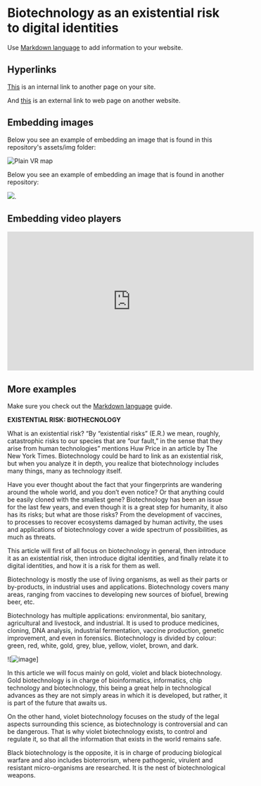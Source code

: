 # Biotechnology as an existential risk to digital identities

Use [Markdown language](https://guides.github.com/features/mastering-markdown/) to add information to your website. 

## Hyperlinks
[This](dp-checklist.md) is an internal link to another page on your site. 

And [this](https://duckduckgo.com/?q=existential+risks&t=brave&ia=web&iai=https%3A%2F%2Fwww.youtube.com%2Fwatch%3Fv%3DdzlxU3g7hUY) is an external link to web page on another website. 

## Embedding images
Below you see an example of embedding an image that is found in this repository's assets/img folder: 

![Plain VR map](assets/img/vr-map-plain.svg)

Below you see an example of embedding an image that is found in another repository:

![](https://khofstadter.com/assets/img/2005-04-01-khofstadter-painting-chien.jpg). 

## Embedding video players

<iframe width="560" height="315" src="https://www.youtube.com/embed/lfPJ7Tz4JGs" title="YouTube video player" frameborder="0" allow="accelerometer; autoplay; clipboard-write; encrypted-media; gyroscope; picture-in-picture" allowfullscreen></iframe>

## More examples

Make sure you check out the [Markdown language](https://guides.github.com/features/mastering-markdown/) guide. 









**EXISTENTIAL RISK: BIOTHECNOLOGY**


What is an existential risk? “By “existential risks” (E.R.) we mean, roughly, catastrophic risks to our species that are “our fault,” in the sense that they arise from human technologies” mentions Huw Price in an article by The New York Times. Biotechnology could be hard to link as an existential risk, but when you analyze it in depth, you realize that biotechnology includes many things, many as technology itself.

Have you ever thought about the fact that your fingerprints are wandering around the whole world, and you don’t even notice? Or that anything could be easily cloned with the smallest gene? Biotechnology has been an issue for the last few years, and even though it is a great step for humanity, it also has its risks; but what are those risks? From the development of vaccines, to processes to recover ecosystems damaged by human activity, the uses and applications of biotechnology cover a wide spectrum of possibilities, as much as threats. 

This article will first of all focus on biotechnology in general, then introduce it as an existential risk, then introduce digital identities, and finally relate it to digital identities, and how it is a risk for them as well. 

Biotechnology is mostly the use of living organisms, as well as their parts or by-products, in industrial uses and applications. Biotechnology covers many areas, ranging from vaccines to developing new sources of biofuel, brewing beer, etc.

Biotechnology has multiple applications: environmental, bio sanitary, agricultural and livestock, and industrial. It is used to produce medicines, cloning, DNA analysis, industrial fermentation, vaccine production, genetic improvement, and even in forensics. Biotechnology is divided by colour: green, red, white, gold, grey, blue, yellow, violet, brown, and dark.

![![image](https://user-images.githubusercontent.com/115997940/210092215-ee1bb264-d1e1-40f7-b378-58c56f698ad2.png)]


In this article we will focus mainly on gold, violet and black biotechnology. Gold biotechnology is in charge of bioinformatics, informatics, chip technology and biotechnology, this being a great help in technological advances as they are not simply areas in which it is developed, but rather, it is part of the future that awaits us. 

On the other hand, violet biotechnology focuses on the study of the legal aspects surrounding this science, as biotechnology is controversial and can be dangerous. That is why violet biotechnology exists, to control and regulate it, so that all the information that exists in the world remains safe. 

Black biotechnology is the opposite, it is in charge of producing biological warfare and also includes bioterrorism, where pathogenic, virulent and resistant micro-organisms are researched. It is the nest of biotechnological weapons.


